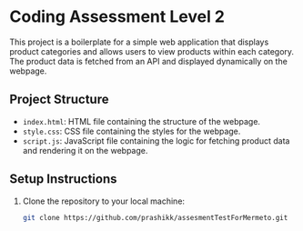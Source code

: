 # Coding Assessment Level 2

This project is a boilerplate for a simple web application that displays product categories and allows users to view products within each category. The product data is fetched from an API and displayed dynamically on the webpage.

## Project Structure

- `index.html`: HTML file containing the structure of the webpage.
- `style.css`: CSS file containing the styles for the webpage.
- `script.js`: JavaScript file containing the logic for fetching product data and rendering it on the webpage.

## Setup Instructions

1. Clone the repository to your local machine:

   ```bash
   git clone https://github.com/prashikk/assesmentTestForMermeto.git
